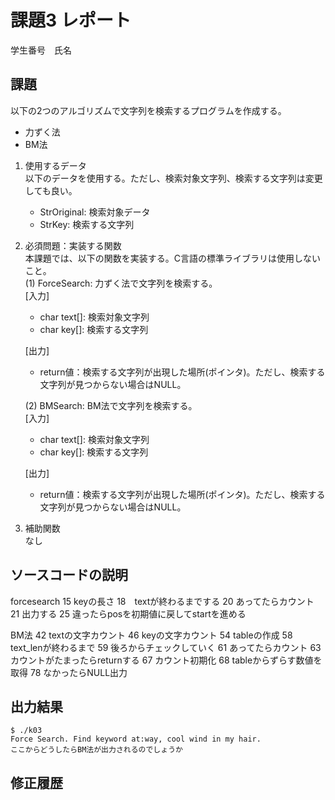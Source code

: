# 課題3 レポート
学生番号　氏名


## 課題  

以下の2つのアルゴリズムで文字列を検索するプログラムを作成する。  
- 力ずく法
- BM法

1. 使用するデータ  
以下のデータを使用する。ただし、検索対象文字列、検索する文字列は変更しても良い。  
    - StrOriginal: 検索対象データ
    - StrKey: 検索する文字列

2. 必須問題：実装する関数  
本課題では、以下の関数を実装する。C言語の標準ライブラリは使用しないこと。  
    (1) ForceSearch: 力ずく法で文字列を検索する。  
    [入力]  
    - char text[]: 検索対象文字列  
    - char key[]: 検索する文字列  

    [出力]  
    - return値：検索する文字列が出現した場所(ポインタ)。ただし、検索する文字列が見つからない場合はNULL。  

    (2) BMSearch: BM法で文字列を検索する。  
    [入力]  
    - char text[]: 検索対象文字列  
    - char key[]: 検索する文字列  
 
    [出力]  
    - return値：検索する文字列が出現した場所(ポインタ)。ただし、検索する文字列が見つからない場合はNULL。  

3. 補助関数  
なし

## ソースコードの説明
forcesearch
15 keyの長さ
18　textが終わるまでする
20 あってたらカウント
21 出力する
25 違ったらposを初期値に戻してstartを進める

BM法
42 textの文字カウント
46 keyの文字カウント
54 tableの作成
58 text_lenが終わるまで
59 後ろからチェックしていく
61 あってたらカウント
63 カウントがたまったらreturnする
67 カウント初期化
68 tableからずらす数値を取得
78 なかったらNULL出力

## 出力結果

```
$ ./k03
Force Search. Find keyword at:way, cool wind in my hair.
ここからどうしたらBM法が出力されるのでしょうか
```

## 修正履歴

